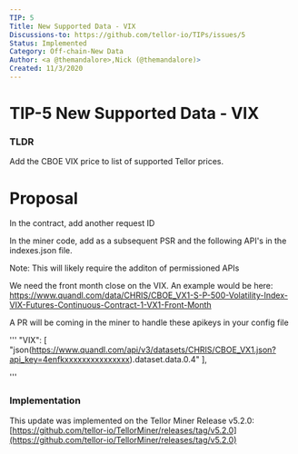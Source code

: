 ```yaml
---
TIP: 5
Title: New Supported Data - VIX
Discussions-to: https://github.com/tellor-io/TIPs/issues/5
Status: Implemented
Category: Off-chain-New Data
Author: <a @themandalore>,Nick (@themandalore)>
Created: 11/3/2020
---
```


# TIP-5 New Supported Data - VIX

### TLDR

Add the CBOE VIX price to list of supported Tellor prices.  



# Proposal

In the contract, add another request ID

In the miner code, add as a subsequent PSR and the following API's in the indexes.json file. 

Note:  This will likely require the additon of permissioned APIs 

We need the front month close on the VIX.  An example would be here: https://www.quandl.com/data/CHRIS/CBOE_VX1-S-P-500-Volatility-Index-VIX-Futures-Continuous-Contract-1-VX1-Front-Month

A PR will be coming in the miner to handle these apikeys in your config file

'''
	"VIX": [
		"json(https://www.quandl.com/api/v3/datasets/CHRIS/CBOE_VX1.json?api_key=4enfkxxxxxxxxxxxxxxx).dataset.data.0.4"
	],

'''

### Implementation
This update was implemented on the Tellor Miner Release v5.2.0: [https://github.com/tellor-io/TellorMiner/releases/tag/v5.2.0](https://github.com/tellor-io/TellorMiner/releases/tag/v5.2.0)